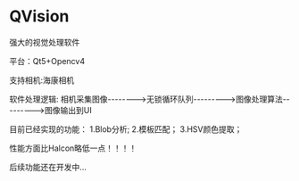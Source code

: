 # QVision
 强大的视觉处理软件
 
平台：Qt5+Opencv4

支持相机:海康相机

软件处理逻辑:
 相机采集图像-------->无锁循环队列--------->图像处理算法--------->图像输出到UI

目前已经实现的功能：
1.Blob分析;
2.模板匹配；
3.HSV颜色提取；

性能方面比Halcon略低一点！！！！

后续功能还在开发中...
